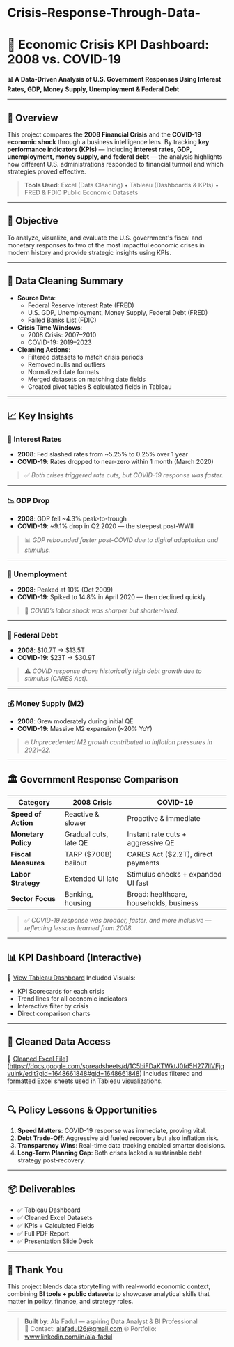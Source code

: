 # Crisis-Response-Through-Data-
# 🧠 Economic Crisis KPI Dashboard: 2008 vs. COVID-19  
**📊 A Data-Driven Analysis of U.S. Government Responses Using Interest Rates, GDP, Money Supply, Unemployment & Federal Debt**

---

## 📌 Overview

This project compares the **2008 Financial Crisis** and the **COVID-19 economic shock** through a business intelligence lens. By tracking **key performance indicators (KPIs)** — including **interest rates, GDP, unemployment, money supply, and federal debt** — the analysis highlights how different U.S. administrations responded to financial turmoil and which strategies proved effective.

> **Tools Used**: Excel (Data Cleaning) • Tableau (Dashboards & KPIs) • FRED & FDIC Public Economic Datasets

---

## 🎯 Objective

To analyze, visualize, and evaluate the U.S. government's fiscal and monetary responses to two of the most impactful economic crises in modern history and provide strategic insights using KPIs.

---

## 🧹 Data Cleaning Summary

- **Source Data**:
  - Federal Reserve Interest Rate (FRED)
  - U.S. GDP, Unemployment, Money Supply, Federal Debt (FRED)
  - Failed Banks List (FDIC)
- **Crisis Time Windows**:
  - 2008 Crisis: 2007–2010
  - COVID-19: 2019–2023
- **Cleaning Actions**:
  - Filtered datasets to match crisis periods
  - Removed nulls and outliers
  - Normalized date formats
  - Merged datasets on matching date fields
  - Created pivot tables & calculated fields in Tableau

---

## 📈 Key Insights

### 💸 Interest Rates
- **2008**: Fed slashed rates from ~5.25% to 0.25% over 1 year
- **COVID-19**: Rates dropped to near-zero within 1 month (March 2020)

> ✅ *Both crises triggered rate cuts, but COVID-19 response was faster.*

---

### 📉 GDP Drop
- **2008**: GDP fell ~4.3% peak-to-trough
- **COVID-19**: ~9.1% drop in Q2 2020 — the steepest post-WWII

> 📊 *GDP rebounded faster post-COVID due to digital adaptation and stimulus.*

---

### 💼 Unemployment
- **2008**: Peaked at 10% (Oct 2009)
- **COVID-19**: Spiked to 14.8% in April 2020 — then declined quickly

> 🧠 *COVID’s labor shock was sharper but shorter-lived.*

---

### 🧾 Federal Debt
- **2008**: $10.7T → $13.5T  
- **COVID-19**: $23T → $30.9T

> ⚠️ *COVID response drove historically high debt growth due to stimulus (CARES Act).*

---

### 💰 Money Supply (M2)
- **2008**: Grew moderately during initial QE  
- **COVID-19**: Massive M2 expansion (~20% YoY)

> 🔥 *Unprecedented M2 growth contributed to inflation pressures in 2021–22.*

---

## 🏛️ Government Response Comparison

| Category | 2008 Crisis | COVID-19 |
|---------|-------------|-----------|
| **Speed of Action** | Reactive & slower | Proactive & immediate |
| **Monetary Policy** | Gradual cuts, late QE | Instant rate cuts + aggressive QE |
| **Fiscal Measures** | TARP ($700B) bailout | CARES Act ($2.2T), direct payments |
| **Labor Strategy** | Extended UI late | Stimulus checks + expanded UI fast |
| **Sector Focus** | Banking, housing | Broad: healthcare, households, business |

> ✅ *COVID-19 response was broader, faster, and more inclusive — reflecting lessons learned from 2008.*

---

## 📊 KPI Dashboard (Interactive)

🔗 [View Tableau Dashboard](https://public.tableau.com/views/CrisisResponseThroughData/KPI?:language=en-US&:sid=&:redirect=auth&:display_count=n&:origin=viz_share_link)
Included Visuals:
- KPI Scorecards for each crisis
- Trend lines for all economic indicators
- Interactive filter by crisis
- Direct comparison charts

---

## 📁 Cleaned Data Access

📂 [Cleaned Excel File]([https://docs.google.com/spreadsheets/d/1P1wZh94fuxPPsA2niXyBn72owxz5IqKx/edit?gid=47851722#gid=47851722)](https://docs.google.com/spreadsheets/d/1C5biFDaKTWktJ0fd5H277lIVFjqvuink/edit?gid=1648661848#gid=1648661848) 
Includes filtered and formatted Excel sheets used in Tableau visualizations.

---

## 🔍 Policy Lessons & Opportunities

1. **Speed Matters**: COVID-19 response was immediate, proving vital.
2. **Debt Trade-Off**: Aggressive aid fueled recovery but also inflation risk.
3. **Transparency Wins**: Real-time data tracking enabled smarter decisions.
4. **Long-Term Planning Gap**: Both crises lacked a sustainable debt strategy post-recovery.

---

## 📦 Deliverables

- ✅ Tableau Dashboard  
- ✅ Cleaned Excel Datasets  
- ✅ KPIs + Calculated Fields  
- ✅ Full PDF Report  
- ✅ Presentation Slide Deck  
  
---

## 🙏 Thank You

This project blends data storytelling with real-world economic context, combining **BI tools + public datasets** to showcase analytical skills that matter in policy, finance, and strategy roles.

---

> **Built by**: Ala Fadul — aspiring Data Analyst & BI Professional  
> 📧 Contact: alafadul26@gmail.com
> 🌐 Portfolio: www.linkedin.com/in/ala-fadul

